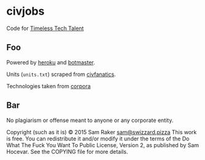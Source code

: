 # civjobs
Code for [Timeless Tech Talent](https://twitter.com/civ5_jobs)

## Foo
Powered by [heroku](http://heroku.com) and [botmaster](https://github.com/swizzard/botmaster).

Units (`units.txt`) scraped from [civfanatics](http://www.civfanatics.com/civ5/units).

Technologies taken from [corpora](https://github.com/dariusk/corpora)

## Bar
No plagiarism or offense meant to anyone or any corporate entity.

Copyright (such as it is) © 2015 Sam Raker <sam@swizzard.pizza>
This work is free. You can redistribute it and/or modify it under the
terms of the Do What The Fuck You Want To Public License, Version 2,
as published by Sam Hocevar. See the COPYING file for more details.

